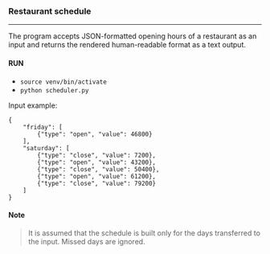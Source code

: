 ### Restaurant schedule 
_____
The program accepts JSON-formatted opening hours of a restaurant as an input
and returns the rendered human-readable format as a text output.

#### RUN
- `source venv/bin/activate`
- `python scheduler.py`


Input example:

```azure
{
    "friday": [
        {"type": "open", "value": 46800}
    ],
    "saturday": [
        {"type": "close", "value": 7200},
        {"type": "open", "value": 43200},
        {"type": "close", "value": 50400},
        {"type": "open", "value": 61200},
        {"type": "close", "value": 79200}
    ]
}
```

#### Note
> It is assumed that the schedule is built only for the days transferred to the input.
Missed days are ignored.
